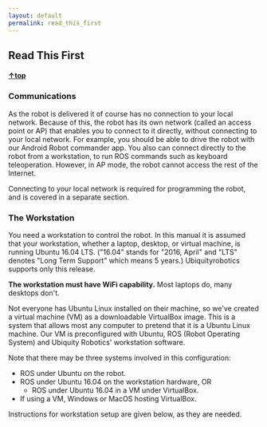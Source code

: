 ```yaml
---
layout: default
permalink: read_this_first
---
```

## Read This First
#### [&uarr;top](main_menu)

### Communications

As the robot is delivered it of course has no connection to your local network. Because of this, the robot has its own network (called an access point or AP) that enables you to connect to it directly, without connecting to your local network. For example, you should be able to drive the robot with our Android Robot commander app. You also can connect directly to the robot from a workstation, to run ROS commands such as keyboard teleoperation. However, in AP mode, the robot cannot access the rest of the Internet.

Connecting to your local network is required for programming the robot,
and is covered in a separate section.

### The Workstation

You need a workstation to control the robot. In this manual it is assumed that your workstation, whether a laptop, desktop, or virtual machine, is running Ubuntu 16.04 LTS.  ("16.04" stands for "2016, April" and "LTS" denotes "Long Term Support" which means 5 years.) Ubiquityrobotics supports only this release.

**The workstation must have WiFi capability.**  Most laptops do, many desktops don't.

Not everyone has Ubuntu Linux installed on their machine, so we've created a virtual machine (VM) as a downloadable VirtualBox image. This is a system that allows most any computer to pretend that it is a Ubuntu Linux machine. Our VM is preconfigured with Ubuntu, ROS (Robot Operating System) and Ubiquity Robotics' workstation software.

Note that there may be three systems involved in this configuration:
* ROS under Ubuntu on the robot.
* ROS under Ubuntu 16.04 on the workstation hardware, OR
  * ROS under Ubuntu 16.04 in a VM under VirtualBox.
* If using a VM, Windows or MacOS hosting VirtualBox.

Instructions for workstation setup are given below, as they are needed.
